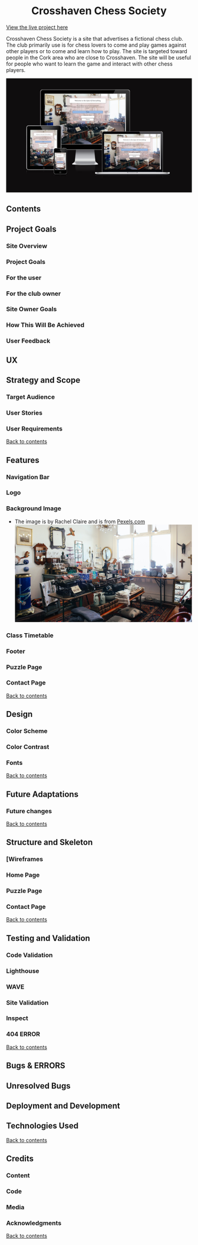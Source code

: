 <h1 align="center">Crosshaven Chess Society</h1>

[View the live project here](https://pdoylec.github.io/Portfolio-1-Project/index.html)

Crosshaven Chess Society is a site that advertises a fictional chess club. The club primarily use is for chess lovers to come and play games against other players or to come and learn how to play. The site is targeted toward people in the Cork area who are close to Crosshaven. The site will be useful for people who want to learn the game and interact with other chess players.

![Mockup](documentation/mockup.jpg)

## Contents

## Project Goals

### Site Overview

### Project Goals

### For the user

### For the club owner

### Site Owner Goals

### How This Will Be Achieved

### User Feedback

## UX

## Strategy and Scope

### Target Audience

### User Stories

### User Requirements

[Back to contents](#contents)

## Features

### Navigation Bar

### Logo

### Background Image

- The image is by Rachel Claire and is from [Pexels.com](httpswww.pexels.comphotomerchandise-in-store-5865390)
  ![Background Image](documentation/misc1.jpg)

### Class Timetable

### Footer

### Puzzle Page

### Contact Page

[Back to contents](#contents)

## Design

### Color Scheme

### Color Contrast

### Fonts

[Back to contents](#contents)

## Future Adaptations

### Future changes

[Back to contents](#contents)

## Structure and Skeleton

### [Wireframes

### Home Page

### Puzzle Page

### Contact Page

[Back to contents](#contents)

## Testing and Validation

### Code Validation

### Lighthouse

### WAVE

### Site Validation

### Inspect

### 404 ERROR

[Back to contents](#contents)

## Bugs \& ERRORS

## Unresolved Bugs

## Deployment and Development

## Technologies Used

[Back to contents](#contents)

## Credits

### Content

### Code

### Media

### Acknowledgments

[Back to contents](#contents)
